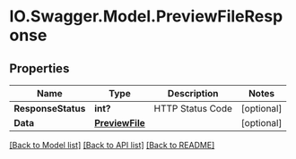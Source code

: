 # IO.Swagger.Model.PreviewFileResponse
## Properties

Name | Type | Description | Notes
------------ | ------------- | ------------- | -------------
**ResponseStatus** | **int?** | HTTP Status Code | [optional] 
**Data** | [**PreviewFile**](PreviewFile.md) |  | [optional] 

[[Back to Model list]](../README.md#documentation-for-models) [[Back to API list]](../README.md#documentation-for-api-endpoints) [[Back to README]](../README.md)

